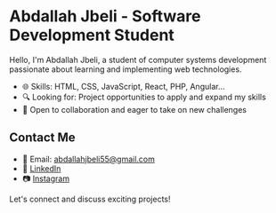 # Abdallah Jbeli - Software Development Student

Hello, I'm Abdallah Jbeli, a student of computer systems development passionate about learning and implementing web technologies.

- 🌐 Skills: HTML, CSS, JavaScript, React, PHP, Angular...
- 🔍 Looking for: Project opportunities to apply and expand my skills
- 🚀 Open to collaboration and eager to take on new challenges

## Contact Me
- 📧 Email: abdallahjbeli55@gmail.com
- 💬 [LinkedIn](https://www.linkedin.com/in/abdallah-jbeli/)
- 📷 [Instagram](https://www.instagram.com/abdallah_jbeli/)

Let's connect and discuss exciting projects!

